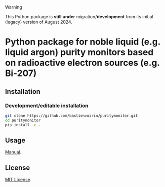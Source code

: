> [!WARNING]  
> This Python package is **still under** migration/**development** from its initial (legacy) version of August 2024.

# Python package for noble liquid (e.g. liquid argon) purity monitors based on radioactive electron sources (e.g. Bi-207)

## Installation

### Development/editable installation

```sh
git clone https://github.com/bastienvoirin/puritymonitor.git
cd puritymonitor
pip install -e .
```

## Usage

[Manual](/manual%20(under%20development).pdf).

## License

[MIT License](/LICENSE).

